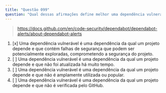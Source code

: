 ```yaml
---
title: "Questão 099"
question: "Qual dessas afirmações define melhor uma dependência vulnerável?"
---
```



> https://docs.github.com/en/code-security/dependabot/dependabot-alerts/about-dependabot-alerts
1. [x] Uma dependência vulnerável é uma dependência da qual um projeto depende e que contém falhas de segurança que podem ser potencialmente exploradas, comprometendo a segurança do projeto.
1. [ ] Uma dependência vulnerável é uma dependência da qual um projeto depende e que não foi atualizada há muito tempo.
1. [ ] Uma dependência vulnerável é uma dependência da qual um projeto depende e que não é amplamente utilizada ou popular.
1. [ ] Uma dependência vulnerável é uma dependência da qual um projeto depende e que não é verificada pelo GitHub.
